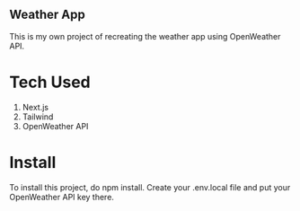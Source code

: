 ## Weather App

This is my own project of recreating the weather app using OpenWeather API.

# Tech Used

1. Next.js
2. Tailwind
3. OpenWeather API

# Install

To install this project, do npm install. Create your .env.local file and put your OpenWeather API key there.
